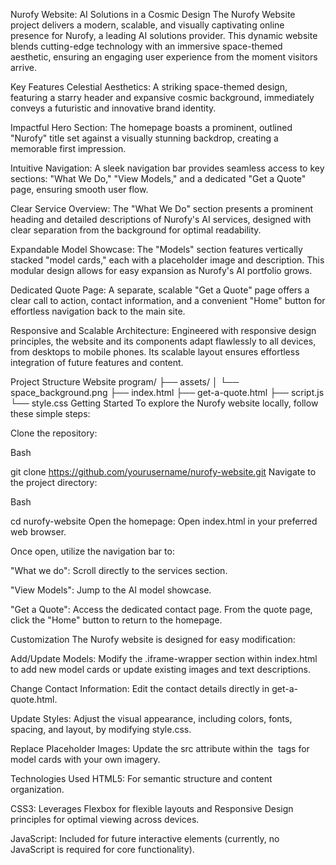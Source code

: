 Nurofy Website: AI Solutions in a Cosmic Design
The Nurofy Website project delivers a modern, scalable, and visually captivating online presence for Nurofy, a leading AI solutions provider. This dynamic website blends cutting-edge technology with an immersive space-themed aesthetic, ensuring an engaging user experience from the moment visitors arrive.

Key Features
Celestial Aesthetics: A striking space-themed design, featuring a starry header and expansive cosmic background, immediately conveys a futuristic and innovative brand identity.

Impactful Hero Section: The homepage boasts a prominent, outlined "Nurofy" title set against a visually stunning backdrop, creating a memorable first impression.

Intuitive Navigation: A sleek navigation bar provides seamless access to key sections: "What We Do," "View Models," and a dedicated "Get a Quote" page, ensuring smooth user flow.

Clear Service Overview: The "What We Do" section presents a prominent heading and detailed descriptions of Nurofy's AI services, designed with clear separation from the background for optimal readability.

Expandable Model Showcase: The "Models" section features vertically stacked "model cards," each with a placeholder image and description. This modular design allows for easy expansion as Nurofy's AI portfolio grows.

Dedicated Quote Page: A separate, scalable "Get a Quote" page offers a clear call to action, contact information, and a convenient "Home" button for effortless navigation back to the main site.

Responsive and Scalable Architecture: Engineered with responsive design principles, the website and its components adapt flawlessly to all devices, from desktops to mobile phones. Its scalable layout ensures effortless integration of future features and content.

Project Structure
Website program/
├── assets/
│   └── space_background.png
├── index.html
├── get-a-quote.html
├── script.js
└── style.css
Getting Started
To explore the Nurofy website locally, follow these simple steps:

Clone the repository:

Bash

git clone https://github.com/yourusername/nurofy-website.git
Navigate to the project directory:

Bash

cd nurofy-website
Open the homepage:
Open index.html in your preferred web browser.

Once open, utilize the navigation bar to:

"What we do": Scroll directly to the services section.

"View Models": Jump to the AI model showcase.

"Get a Quote": Access the dedicated contact page. From the quote page, click the "Home" button to return to the homepage.

Customization
The Nurofy website is designed for easy modification:

Add/Update Models: Modify the .iframe-wrapper section within index.html to add new model cards or update existing images and text descriptions.

Change Contact Information: Edit the contact details directly in get-a-quote.html.

Update Styles: Adjust the visual appearance, including colors, fonts, spacing, and layout, by modifying style.css.

Replace Placeholder Images: Update the src attribute within the <img> tags for model cards with your own imagery.

Technologies Used
HTML5: For semantic structure and content organization.

CSS3: Leverages Flexbox for flexible layouts and Responsive Design principles for optimal viewing across devices.

JavaScript: Included for future interactive elements (currently, no JavaScript is required for core functionality).

